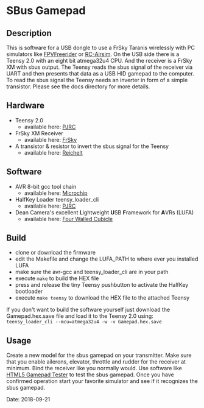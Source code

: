 # SBus Gamepad

## Description
This is software for a USB dongle to use a FrSky Taranis wirelessly with PC simulators like <a href="https://fpv-freerider.itch.io/fpv-freerider" target="_blank">FPVFreerider</a> or <a href="http://www.fabricated-reality.com" target="_blank">RC-Airsim</a>. On the USB side there is a Teensy 2.0 with an eight bit atmega32u4 CPU. And the receiver is a FrSky XM with sbus output. The Teensy reads the sbus signal of the receiver via UART and then presents that data as a USB HID gamepad to the computer. To read the sbus signal the Teensy needs an inverter in form of a simple transistor. Please see the docs directory for more details.

## Hardware
* Teensy 2.0
	* available here: <a href="https://www.pjrc.com/" target="_blank">PJRC</a>
* FrSky XM Receiver
	* available here: <a href="https://www.frsky-rc.com/" target="_blank">FrSky</a>
* A transistor & resistor to invert the sbus signal for the Teensy
	* available here: <a href="https://www.reichelt.de/" target="_blank">Reichelt</a>
## Software
* AVR 8-bit gcc tool chain
	* available here: <a href="http://www.microchip.com/" target="_blank">Microchip</a>
* HalfKey Loader teensy_loader_cli
	* available here: <a href="https://www.pjrc.com/" target="_blank">PJRC</a>
* Dean Camera's excellent **L**ightweight **U**SB **F**ramework for **A**VRs (LUFA)
	* available here: <a href="http://www.fourwalledcubicle.com/" target="_blank">Four Walled Cubicle</a>

## Build
* clone or download the firmware
* edit the Makefile and change the LUFA_PATH to where ever you installed LUFA
* make sure the avr-gcc and teensy_loader_cli are in your path
* execute `make` to build the HEX file
* press and release the tiny Teensy pushbutton to activate the HalfKey bootloader
* execute `make teensy` to download the HEX file to the attached Teensy
 
If you don't want to build the software yourself just download the Gamepad.hex.save file and load it to the Teensy 2.0 using: `teensy_loader_cli --mcu=atmega32u4 -w -v Gamepad.hex.save`

## Usage
Create a new model for the sbus gamepad on your transmitter. Make sure that you enable ailerons, elevator, throttle and rudder for the receiver at minimum. Bind the receiver like you normally would. Use software like <a href="http://html5gamepad.com">HTML5 Gamepad Tester</a> to test the sbus gamepad. Once you have confirmed operation start your favorite simulator and see if it recognizes the sbus gamepad.

Date: 2018-09-21


